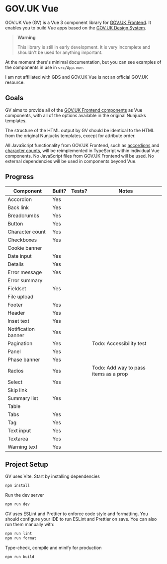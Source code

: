# GOV.UK Vue

GOV.UK Vue (GV) is a Vue 3 component library for [GOV.UK Frontend](https://github.com/alphagov/govuk-frontend). It enables you to build Vue apps based on the [GOV.UK Design System](https://design-system.service.gov.uk/).

> **Warning**
>
> This library is still in early development. It is very incomplete and shouldn't be used for anything important.

At the moment there's minimal documentation, but you can see examples of the components in use in `src/App.vue`.

I am not affiliated with GDS and GOV.UK Vue is not an official GOV.UK resource.

## Goals

GV aims to provide all of the [GOV.UK Frontend components](https://design-system.service.gov.uk/components/) as Vue components, with all of the options available in the original Nunjucks templates.

The structure of the HTML output by GV should be identical to the HTML from the original Nunjucks templates, except for attribute order.

All JavaScript functionality from GOV.UK Frontend, such as [accordions](https://design-system.service.gov.uk/components/accordion/) and [character counts](https://design-system.service.gov.uk/components/character-count/), will be reimplemented in TypeScript within individual Vue components. No JavaScript files from GOV.UK Frontend will be used. No external dependencies will be used in components beyond Vue.

## Progress

| Component           | Built? | Tests? | Notes                                 |
|---------------------|-------|--------|---------------------------------------|
| Accordion           | Yes   |        |                                       |
| Back link           | Yes   |        |                                       |
| Breadcrumbs         | Yes   |        |                                       |
| Button              | Yes   |        |                                       |
| Character count     | Yes   |        |                                       |
| Checkboxes          | Yes   |        |                                       |
| Cookie banner       |       |        |                                       |
| Date input          | Yes   |        |                                       |
| Details             | Yes   |        |                                       |
| Error message       | Yes   |        |                                       |
| Error summary       |       |        |                                       |
| Fieldset            | Yes   |        |                                       |
| File upload         |       |        |                                       |
| Footer              | Yes   |        |                                       |
| Header              | Yes   |        |                                       |
| Inset text          | Yes   |        |                                       |
| Notification banner | Yes   |        |                                       |
| Pagination          | Yes   |        | Todo: Accessibility test              |
| Panel               | Yes   |        |                                       |
| Phase banner        | Yes   |        |                                       |
| Radios              | Yes   |        | Todo: Add way to pass items as a prop |
| Select              | Yes   |        |                                       |
| Skip link           |       |        |                                       |
| Summary list        | Yes   |        |                                       |
| Table               |       |        |                                       |
| Tabs                | Yes   |        |                                       |
| Tag                 | Yes   |        |                                       |
| Text input          | Yes   |        |                                       |
| Textarea            | Yes   |        |                                       |
| Warning text        | Yes   |        |                                       |

## Project Setup

GV uses Vite. Start by installing dependencies

```sh
npm install
```

Run the dev server

```sh
npm run dev
```

GV uses ESLint and Prettier to enforce code style and formatting. You should configure your IDE to run ESLint and Prettier on save. You can also run them manually with:

```sh
npm run lint
npm run format
```

Type-check, compile and minify for production

```sh
npm run build
```
